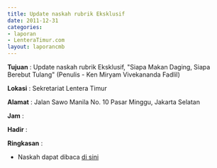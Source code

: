 ```yaml
---
title: Update naskah rubrik Eksklusif
date: 2011-12-31
categories:
- laporan
- LenteraTimur.com
layout: laporancmb
---
```


**Tujuan** : Update naskah rubrik Eksklusif, "Siapa Makan Daging, Siapa Berebut Tulang" (Penulis - Ken Miryam Vivekananda Fadlil)	

**Lokasi** : Sekretariat Lentera Timur

**Alamat** : Jalan Sawo Manila No. 10 Pasar Minggu, Jakarta Selatan

**Jam** : 

**Hadir** : 

**Ringkasan** : 
* Naskah dapat dibaca [di sini](http://www.lenteratimur.com/2011/12/%E2%80%9Csiapa-makan-daging-siapa-berebut-tulang%E2%80%9D/)
